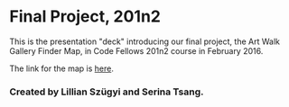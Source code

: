 # Final Project, 201n2

This is the presentation "deck" introducing our final project, the Art Walk Gallery Finder Map, in Code Fellows 201n2 course in February 2016.

The link for the map is [here](lillianszugyi.github.io/art-gallery-finder).

### Created by Lillian Szügyi and Serina Tsang.
